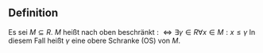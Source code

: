 ## Definition

Es sei $M \subseteq R$. $M$ heißt nach oben beschränkt : $\Longleftrightarrow \exists \gamma \in R \forall x \in M: x \leq \gamma$ In diesem Fall heißt $\gamma$ eine obere Schranke (OS) von $M$.
